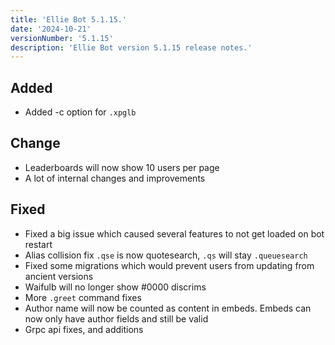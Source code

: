 ```yaml
---
title: 'Ellie Bot 5.1.15.'
date: '2024-10-21'
versionNumber: '5.1.15'
description: 'Ellie Bot version 5.1.15 release notes.'
---
```


## Added

- Added -c option for `.xpglb`

## Change

- Leaderboards will now show 10 users per page
- A lot of internal changes and improvements

## Fixed

- Fixed a big issue which caused several features to not get loaded on bot restart 
- Alias collision fix `.qse` is now quotesearch, `.qs` will stay `.queuesearch`
- Fixed some migrations which would prevent users from updating from ancient versions
- Waifulb will no longer show #0000 discrims
- More `.greet` command fixes
- Author name will now be counted as content in embeds. Embeds can now only have author fields and still be valid
- Grpc api fixes, and additions